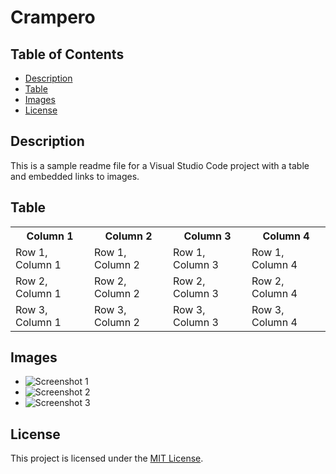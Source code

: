 <!DOCTYPE html>
<html lang="en">
  <head>
    <meta charset="UTF-8">
    <title>Readme File</title>
  </head>
  <body>
    <h1>Crampero</h1>
    <h2>Table of Contents</h2>
    <ul>
      <li><a href="#description">Description</a></li>
      <li><a href="#table">Table</a></li>
      <li><a href="#images">Images</a></li>
      <li><a href="#license">License</a></li>
    </ul>
    <h2 id="description">Description</h2>
    <p>This is a sample readme file for a Visual Studio Code project with a table and embedded links to images.</p>
    <h2 id="table">Table</h2>
    <table>
      <tr>
        <th>Column 1</th>
        <th>Column 2</th>
        <th>Column 3</th>
        <th>Column 4</th>
      </tr>
      <tr>
        <td>Row 1, Column 1</td>
        <td>Row 1, Column 2</td>
        <td>Row 1, Column 3</td>
        <td>Row 1, Column 4</td>
      </tr>
      <tr>
        <td>Row 2, Column 1</td>
        <td>Row 2, Column 2</td>
        <td>Row 2, Column 3</td>
        <td>Row 2, Column 4</td>
      </tr>
      <tr>
        <td>Row 3, Column 1</td>
        <td>Row 3, Column 2</td>
        <td>Row 3, Column 3</td>
        <td>Row 3, Column 4</td>
      </tr>
    </table>
    <h2 id="images">Images</h2>
    <ul>
      <li><img src="https://trello.com/invite/b/FcVI5XPB/ATTIba2aca237a4be9f91fea250228b20cbe6DE5C649/period-app" alt="Screenshot 1"></li>
      <li><img src="https://via.placeholder.com/150" alt="Screenshot 2"></li>
      <li><img src="https://via.placeholder.com/150" alt="Screenshot 3"></li>
    </ul>
    <h2 id="license">License</h2>
    <p>This project is licensed under the <a href="https://opensource.org/licenses/MIT">MIT License</a>.</p>
  </body>
</html>


